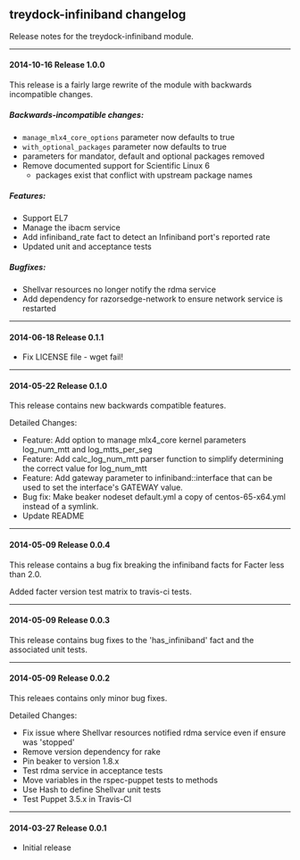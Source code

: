 ## treydock-infiniband changelog

Release notes for the treydock-infiniband module.

------------------------------------------

#### 2014-10-16 Release 1.0.0

This release is a fairly large rewrite of the module with backwards incompatible changes.

##### Backwards-incompatible changes:

* `manage_mlx4_core_options` parameter now defaults to true
* `with_optional_packages` parameter now defaults to true
* parameters for mandator, default and optional packages removed
* Remove documented support for Scientific Linux 6
  * packages exist that conflict with upstream package names

##### Features:

* Support EL7
* Manage the ibacm service
* Add infiniband_rate fact to detect an Infiniband port's reported rate
* Updated unit and acceptance tests

##### Bugfixes:

* Shellvar resources no longer notify the rdma service
* Add dependency for razorsedge-network to ensure network service is restarted

------------------------------------------

#### 2014-06-18 Release 0.1.1

* Fix LICENSE file - wget fail!

------------------------------------------

#### 2014-05-22 Release 0.1.0

This release contains new backwards compatible features.

Detailed Changes:

* Feature: Add option to manage mlx4_core kernel parameters log_num_mtt and log_mtts_per_seg
* Feature: Add calc_log_num_mtt parser function to simplify determining the correct value for log_num_mtt
* Feature: Add gateway parameter to infiniband::interface that can be used to set the interface's GATEWAY value.
* Bug fix: Make beaker nodeset default.yml a copy of centos-65-x64.yml instead of a symlink.
* Update README

------------------------------------------

#### 2014-05-09 Release 0.0.4

This release contains a bug fix breaking the infiniband facts for Facter less than 2.0.

Added facter version test matrix to travis-ci tests.

------------------------------------------

#### 2014-05-09 Release 0.0.3

This release contains bug fixes to the 'has_infiniband' fact
and the associated unit tests.

------------------------------------------

#### 2014-05-09 Release 0.0.2

This releaes contains only minor bug fixes.

Detailed Changes:

* Fix issue where Shellvar resources notified rdma service even if ensure was 'stopped'
* Remove version dependency for rake
* Pin beaker to version 1.8.x
* Test rdma service in acceptance tests
* Move variables in the rspec-puppet tests to methods
* Use Hash to define Shellvar unit tests
* Test Puppet 3.5.x in Travis-CI

------------------------------------------

#### 2014-03-27 Release 0.0.1

* Initial release
